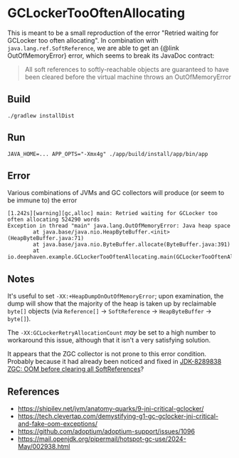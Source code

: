 # GCLockerTooOftenAllocating

This is meant to be a small reproduction of the error "Retried waiting for GCLocker too often allocating".
In combination with `java.lang.ref.SoftReference`, we are able to get an {@link OutOfMemoryError} error, which seems to
break its JavaDoc contract:

> All soft references to softly-reachable objects are guaranteed to have been cleared before the virtual machine throws an OutOfMemoryError

## Build

```shell
./gradlew installDist
```

## Run

```shell
JAVA_HOME=... APP_OPTS="-Xmx4g" ./app/build/install/app/bin/app
```

## Error

Various combinations of JVMs and GC collectors will produce (or seem to be immune to) the error 

```
[1.242s][warning][gc,alloc] main: Retried waiting for GCLocker too often allocating 524290 words
Exception in thread "main" java.lang.OutOfMemoryError: Java heap space
        at java.base/java.nio.HeapByteBuffer.<init>(HeapByteBuffer.java:71)
        at java.base/java.nio.ByteBuffer.allocate(ByteBuffer.java:391)
        at io.deephaven.example.GCLockerTooOftenAllocating.main(GCLockerTooOftenAllocating.java:45)
```

## Notes

It's useful to set `-XX:+HeapDumpOnOutOfMemoryError`; upon examination, the dump will show that the majority of the heap
is taken up by reclaimable `byte[]` objects (via `Reference[]` -> `SoftReference` -> `HeapByteBuffer` -> `byte[]`).

The `-XX:GCLockerRetryAllocationCount` _may_ be set to a high number to workaround this issue, although that it isn't a
very satisfying solution.

It appears that the ZGC collector is not prone to this error condition.
Probably because it had already been noticed and fixed in [JDK-8289838 ZGC: OOM before clearing all SoftReferences](https://bugs.openjdk.org/browse/JDK-8289838)?

## References

* https://shipilev.net/jvm/anatomy-quarks/9-jni-critical-gclocker/
* https://tech.clevertap.com/demystifying-g1-gc-gclocker-jni-critical-and-fake-oom-exceptions/
* https://github.com/adoptium/adoptium-support/issues/1096
* https://mail.openjdk.org/pipermail/hotspot-gc-use/2024-May/002938.html
